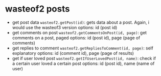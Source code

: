 # wasteof2 posts

- get post data `wasteof2.getPost(id)`: gets data about a post. Again, i would use the wasteof3 version
options: id (post id)
- get comments on post `wasteof2.getCommentsOnPost(id, page)`: get comments on a post, paged
options: id (post id), page (page of comments)
- get replies to comment `wasteof2.getRepliesToComment(id, page)`: self explanatory
options: id (comment id), page (page of results)
- get if user loved post `wasteof2.getIfUserLovedPost(id, name)`: check if a certain user loved a certain post
options: id (post id), name (name of user)